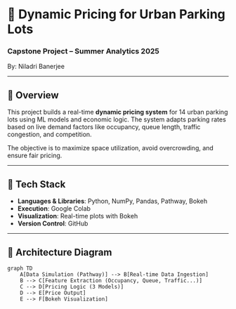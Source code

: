 # 🚗 Dynamic Pricing for Urban Parking Lots

### Capstone Project – Summer Analytics 2025  
By: Niladri Banerjee

---

## 📌 Overview

This project builds a real-time **dynamic pricing system** for 14 urban parking lots using ML models and economic logic. The system adapts parking rates based on live demand factors like occupancy, queue length, traffic congestion, and competition.

The objective is to maximize space utilization, avoid overcrowding, and ensure fair pricing.

---

## 🧰 Tech Stack

- **Languages & Libraries**: Python, NumPy, Pandas, Pathway, Bokeh
- **Execution**: Google Colab
- **Visualization**: Real-time plots with Bokeh
- **Version Control**: GitHub

---

## 📐 Architecture Diagram

```mermaid
graph TD
    A[Data Simulation (Pathway)] --> B[Real-time Data Ingestion]
    B --> C[Feature Extraction (Occupancy, Queue, Traffic...)]
    C --> D[Pricing Logic (3 Models)]
    D --> E[Price Output]
    E --> F[Bokeh Visualization]
